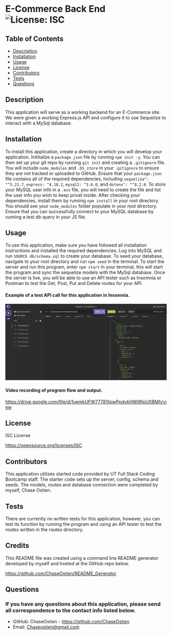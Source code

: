 # E-Commerce Back End ![License: ISC](https://img.shields.io/badge/License-ISC-blue.svg)

## Table of Contents
* [Description](#description)
* [Installation](#installation)
* [Usage](#usage)
* [License](#license)
* [Contributors](#contributors)
* [Tests](#tests)
* [Questions](#questions)

## Description
This application will serve as a working backend for an E-Commerce site. We were given a working Express.js API and configure it to use Sequelize to interact with a MySql database. 
## Installation
To install this application, create a directory in which you will develop your application. Inititalize a `package.json` file by running `npm init -y`. You can then set up your git repo by running `git init` and creating a `.gitignore` file. You will include `node_modules` and `.DS_store` in your `.gitignore` to ensure they are not tracked or uploaded to GitHub. Ensure that your `package.json` file contains all of the required dependencies, including `sequelize": "^5.21.7`, `express: ^4.18.2`, `mysql2: ^3.6.0`, and `dotenv": "^8.2.0`. To store your MySQL user info in a `.env` file, you will need to create the file and list the user info you wish to keep privat inside. After checking your dependencies, install them by running `npm install` in your root directory. You should see your `node_modules` folder populate in your root directory. Ensure that you can successfully connect to your MySQL database by running a test db query in your JS file.
## Usage
To use this application, make sure you have followed all installation instructions and installed the required dependencies. Log into MySQL and run `SOURCE db/schema.sql` to create your database. To seed your database, navigate to your root directory and run `npm seed` in the terminal. To start the server and run this program, enter `npm start` in your terminal, this will start the program and sync the sequelize models with the MySql database. Once the server is live, you will be able to use an API tester such as Insomnia or Postman to test the Get, Post, Put and Delete routes for your API. 
#### Example of a test API call for this application in Insomnia.
![Screenshot of command line prompts.](./assets/img/EcommerceExample.png)

#### Video recording of program flow and output. 
https://drive.google.com/file/d/1vemkUFW77781jlpwPpdvkHWi9fpUXBMh/view
## License
ISC License

https://opensource.org/licenses/ISC
## Contributors
This application utilizes started code provided by UT Full Stack Coding Bootcamp staff. The starter code sets up the server, config, schema and seeds. The models, routes and database connection were completed by myself, Chase Ostien.
## Tests
There are currently no written tests for this application, however, you can test its function by running the program and using an API tester to test the routes written in the routes directory.
## Credits
This README file was created using a command line README generator developed by myself and hosted at the GitHub repo below.

https://github.com/ChaseOstien/README_Generator

## Questions
### If you have any questions about this application, please send all correspondence to the contact info listed below. 
* GitHub: ChaseOstien - https://github.com/ChaseOstien
* Email: Chaseostien@gmail.com
